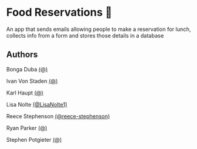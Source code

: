 # Food Reservations :fries:
An app that sends emails allowing people to make a reservation for lunch, collects info from a form and stores those details in a database

## Authors

Bonga Duba
[(@)](https://github.com/)

Ivan Von Staden
[(@)](https://github.com/)

Karl Haupt
[(@)](https://github.com/)

Lisa Nolte
[(@LisaNolte1)](https://github.com/LisaNolte1)

Reece Stephenson
[(@reece-stephenson)](https://github.com/reece-stephenson)

Ryan Parker
[(@)](https://github.com/ryanneilparker)

Stephen Potgieter
[(@)](https://github.com/)
